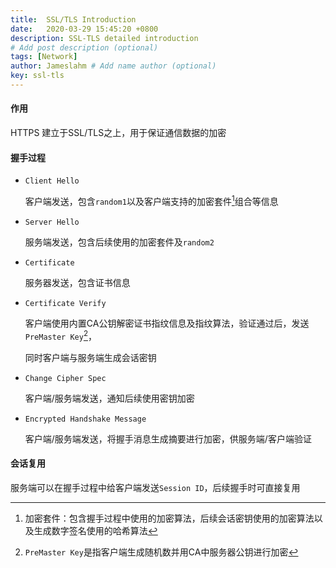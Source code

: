 ```yaml
---
title:  SSL/TLS Introduction
date:   2020-03-29 15:45:20 +0800
description: SSL-TLS detailed introduction
# Add post description (optional)
tags: [Network]
author: Jameslahm # Add name author (optional)
key: ssl-tls
---
```




#### 作用

HTTPS 建立于SSL/TLS之上，用于保证通信数据的加密



#### 握手过程

- `Client Hello`

  客户端发送，包含`random1`以及客户端支持的加密套件[^1]组合等信息

- `Server Hello`

  服务端发送，包含后续使用的加密套件及`random2`

- `Certificate`

  服务器发送，包含证书信息

- `Certificate Verify`

  客户端使用内置CA公钥解密证书指纹信息及指纹算法，验证通过后，发送`PreMaster Key`[^2]，

  同时客户端与服务端生成会话密钥

- `Change Cipher Spec`

  客户端/服务端发送，通知后续使用密钥加密

- `Encrypted Handshake Message`

  客户端/服务端发送，将握手消息生成摘要进行加密，供服务端/客户端验证



#### 会话复用

服务端可以在握手过程中给客户端发送`Session ID`，后续握手时可直接复用



[^1]: 加密套件：包含握手过程中使用的加密算法，后续会话密钥使用的加密算法以及生成数字签名使用的哈希算法
[^2]: `PreMaster Key`是指客户端生成随机数并用CA中服务器公钥进行加密

